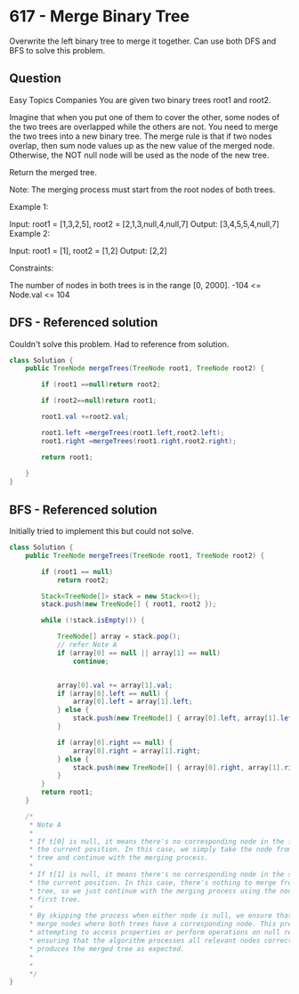 # 617 - Merge Binary Tree

Overwrite the left binary tree to merge it together. Can use both DFS and BFS to solve this problem.

## Question

Easy
Topics
Companies
You are given two binary trees root1 and root2.

Imagine that when you put one of them to cover the other, some nodes of the two trees are overlapped while the others are not. You need to merge the two trees into a new binary tree. The merge rule is that if two nodes overlap, then sum node values up as the new value of the merged node. Otherwise, the NOT null node will be used as the node of the new tree.

Return the merged tree.

Note: The merging process must start from the root nodes of both trees.

 

Example 1:


Input: root1 = [1,3,2,5], root2 = [2,1,3,null,4,null,7]
Output: [3,4,5,5,4,null,7]
Example 2:

Input: root1 = [1], root2 = [1,2]
Output: [2,2]
 

Constraints:

The number of nodes in both trees is in the range [0, 2000].
-104 <= Node.val <= 104


## DFS - Referenced solution

Couldn't solve this problem. Had to reference from solution.

```java
class Solution {
    public TreeNode mergeTrees(TreeNode root1, TreeNode root2) {

        if (root1 ==null)return root2;

        if (root2==null)return root1;

        root1.val +=root2.val;

        root1.left =mergeTrees(root1.left,root2.left);
        root1.right =mergeTrees(root1.right,root2.right);

        return root1;
        
    }
}

```

## BFS - Referenced solution

Initially tried to implement this but could not solve. 

``` java
class Solution {
    public TreeNode mergeTrees(TreeNode root1, TreeNode root2) {

        if (root1 == null)
            return root2;

        Stack<TreeNode[]> stack = new Stack<>();
        stack.push(new TreeNode[] { root1, root2 });

        while (!stack.isEmpty()) {

            TreeNode[] array = stack.pop();
            // refer Note A
            if (array[0] == null || array[1] == null)
                continue;


            array[0].val += array[1].val;
            if (array[0].left == null) {
                array[0].left = array[1].left;
            } else {
                stack.push(new TreeNode[] { array[0].left, array[1].left });
            }

            if (array[0].right == null) {
                array[0].right = array[1].right;
            } else {
                stack.push(new TreeNode[] { array[0].right, array[1].right });
            }
        }
        return root1;
    }

    /*
     * Note A
     * 
     * If t[0] is null, it means there's no corresponding node in the first tree at
     * the current position. In this case, we simply take the node from the second
     * tree and continue with the merging process.
     * 
     * If t[1] is null, it means there's no corresponding node in the second tree at
     * the current position. In this case, there's nothing to merge from the second
     * tree, so we just continue with the merging process using the node from the
     * first tree.
     * 
     * By skipping the process when either node is null, we ensure that we only
     * merge nodes where both trees have a corresponding node. This prevents us from
     * attempting to access properties or perform operations on null references,
     * ensuring that the algorithm processes all relevant nodes correctly and
     * produces the merged tree as expected.
     * 
     * 
     */
}

```

